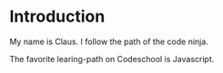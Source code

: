# Introduction
My name is Claus. I follow the path of the code ninja.

The favorite learing-path on Codeschool is Javascript.
